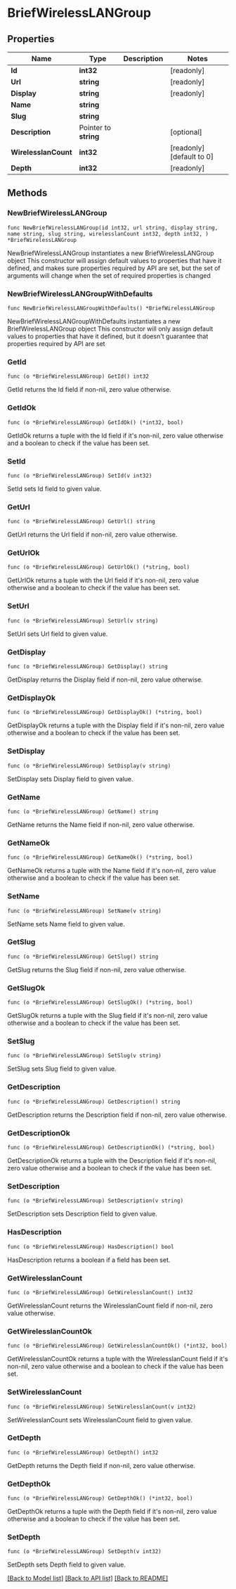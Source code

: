 # BriefWirelessLANGroup

## Properties

Name | Type | Description | Notes
------------ | ------------- | ------------- | -------------
**Id** | **int32** |  | [readonly] 
**Url** | **string** |  | [readonly] 
**Display** | **string** |  | [readonly] 
**Name** | **string** |  | 
**Slug** | **string** |  | 
**Description** | Pointer to **string** |  | [optional] 
**WirelesslanCount** | **int32** |  | [readonly] [default to 0]
**Depth** | **int32** |  | [readonly] 

## Methods

### NewBriefWirelessLANGroup

`func NewBriefWirelessLANGroup(id int32, url string, display string, name string, slug string, wirelesslanCount int32, depth int32, ) *BriefWirelessLANGroup`

NewBriefWirelessLANGroup instantiates a new BriefWirelessLANGroup object
This constructor will assign default values to properties that have it defined,
and makes sure properties required by API are set, but the set of arguments
will change when the set of required properties is changed

### NewBriefWirelessLANGroupWithDefaults

`func NewBriefWirelessLANGroupWithDefaults() *BriefWirelessLANGroup`

NewBriefWirelessLANGroupWithDefaults instantiates a new BriefWirelessLANGroup object
This constructor will only assign default values to properties that have it defined,
but it doesn't guarantee that properties required by API are set

### GetId

`func (o *BriefWirelessLANGroup) GetId() int32`

GetId returns the Id field if non-nil, zero value otherwise.

### GetIdOk

`func (o *BriefWirelessLANGroup) GetIdOk() (*int32, bool)`

GetIdOk returns a tuple with the Id field if it's non-nil, zero value otherwise
and a boolean to check if the value has been set.

### SetId

`func (o *BriefWirelessLANGroup) SetId(v int32)`

SetId sets Id field to given value.


### GetUrl

`func (o *BriefWirelessLANGroup) GetUrl() string`

GetUrl returns the Url field if non-nil, zero value otherwise.

### GetUrlOk

`func (o *BriefWirelessLANGroup) GetUrlOk() (*string, bool)`

GetUrlOk returns a tuple with the Url field if it's non-nil, zero value otherwise
and a boolean to check if the value has been set.

### SetUrl

`func (o *BriefWirelessLANGroup) SetUrl(v string)`

SetUrl sets Url field to given value.


### GetDisplay

`func (o *BriefWirelessLANGroup) GetDisplay() string`

GetDisplay returns the Display field if non-nil, zero value otherwise.

### GetDisplayOk

`func (o *BriefWirelessLANGroup) GetDisplayOk() (*string, bool)`

GetDisplayOk returns a tuple with the Display field if it's non-nil, zero value otherwise
and a boolean to check if the value has been set.

### SetDisplay

`func (o *BriefWirelessLANGroup) SetDisplay(v string)`

SetDisplay sets Display field to given value.


### GetName

`func (o *BriefWirelessLANGroup) GetName() string`

GetName returns the Name field if non-nil, zero value otherwise.

### GetNameOk

`func (o *BriefWirelessLANGroup) GetNameOk() (*string, bool)`

GetNameOk returns a tuple with the Name field if it's non-nil, zero value otherwise
and a boolean to check if the value has been set.

### SetName

`func (o *BriefWirelessLANGroup) SetName(v string)`

SetName sets Name field to given value.


### GetSlug

`func (o *BriefWirelessLANGroup) GetSlug() string`

GetSlug returns the Slug field if non-nil, zero value otherwise.

### GetSlugOk

`func (o *BriefWirelessLANGroup) GetSlugOk() (*string, bool)`

GetSlugOk returns a tuple with the Slug field if it's non-nil, zero value otherwise
and a boolean to check if the value has been set.

### SetSlug

`func (o *BriefWirelessLANGroup) SetSlug(v string)`

SetSlug sets Slug field to given value.


### GetDescription

`func (o *BriefWirelessLANGroup) GetDescription() string`

GetDescription returns the Description field if non-nil, zero value otherwise.

### GetDescriptionOk

`func (o *BriefWirelessLANGroup) GetDescriptionOk() (*string, bool)`

GetDescriptionOk returns a tuple with the Description field if it's non-nil, zero value otherwise
and a boolean to check if the value has been set.

### SetDescription

`func (o *BriefWirelessLANGroup) SetDescription(v string)`

SetDescription sets Description field to given value.

### HasDescription

`func (o *BriefWirelessLANGroup) HasDescription() bool`

HasDescription returns a boolean if a field has been set.

### GetWirelesslanCount

`func (o *BriefWirelessLANGroup) GetWirelesslanCount() int32`

GetWirelesslanCount returns the WirelesslanCount field if non-nil, zero value otherwise.

### GetWirelesslanCountOk

`func (o *BriefWirelessLANGroup) GetWirelesslanCountOk() (*int32, bool)`

GetWirelesslanCountOk returns a tuple with the WirelesslanCount field if it's non-nil, zero value otherwise
and a boolean to check if the value has been set.

### SetWirelesslanCount

`func (o *BriefWirelessLANGroup) SetWirelesslanCount(v int32)`

SetWirelesslanCount sets WirelesslanCount field to given value.


### GetDepth

`func (o *BriefWirelessLANGroup) GetDepth() int32`

GetDepth returns the Depth field if non-nil, zero value otherwise.

### GetDepthOk

`func (o *BriefWirelessLANGroup) GetDepthOk() (*int32, bool)`

GetDepthOk returns a tuple with the Depth field if it's non-nil, zero value otherwise
and a boolean to check if the value has been set.

### SetDepth

`func (o *BriefWirelessLANGroup) SetDepth(v int32)`

SetDepth sets Depth field to given value.



[[Back to Model list]](../README.md#documentation-for-models) [[Back to API list]](../README.md#documentation-for-api-endpoints) [[Back to README]](../README.md)


